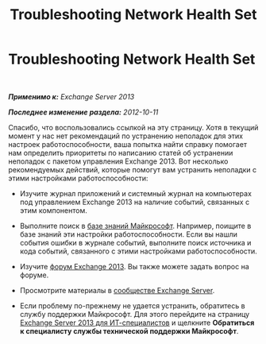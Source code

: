 ﻿---
title: Troubleshooting Network Health Set
TOCTitle: Troubleshooting Network Health Set
ms:assetid: 8acb3d8e-df63-443a-b0f7-ea14e7755e01
ms:mtpsurl: https://technet.microsoft.com/ru-ru/library/ms.exch.scom.network(v=EXCHG.150)
ms:contentKeyID: 54652180
ms.date: 11/14/2015
mtps_version: v=EXCHG.150
ms.translationtype: HT
---

# Troubleshooting Network Health Set

 

_**Применимо к:** Exchange Server 2013_

_**Последнее изменение раздела:** 2012-10-11_

Спасибо, что воспользовались ссылкой на эту страницу. Хотя в текущий момент у нас нет рекомендаций по устранению неполадок для этих настроек работоспособности, ваша попытка найти справку помогает нам определить приоритеты по написанию статей об устранении неполадок с пакетом управления Exchange 2013. Вот несколько рекомендуемых действий, которые помогут вам устранить неполадки с этими настройками работоспособности:

  - Изучите журнал приложений и системный журнал на компьютерах под управлением Exchange 2013 на наличие событий, связанных с этим компонентом.

  - Выполните поиск в [базе знаний Майкрософт](http://go.microsoft.com/fwlink/p/?linkid=18175). Например, поищите в базе знаний эти настройки работоспособности. Если вы нашли события ошибки в журнале событий, выполните поиск источника и кода событий, связанного с этими настройками работоспособности.

  - Изучите [форум Exchange 2013](http://go.microsoft.com/fwlink/p/?linkid=257903). Вы также можете задать вопрос на форуме.

  - Просмотрите материалы в [сообществе Exchange Server](http://go.microsoft.com/fwlink/p/?linkid=14927).

  - Если проблему по-прежнему не удается устранить, обратитесь в службу поддержки Майкрософт. Для этого перейдите на страницу [Exchange Server 2013 для ИТ-специалистов](http://go.microsoft.com/fwlink/p/?linkid=402506) и щелкните **Обратиться к специалисту службы технической поддержки Майкрософт**.


